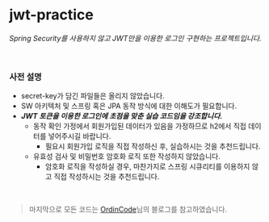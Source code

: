 # jwt-practice
*Spring Security를 사용하지 않고 JWT만을 이용한 로그인 구현하는 프로젝트입니다.*

<br/>

### 사전 설명
- secret-key가 담긴 파일들은 올리지 않았습니다.
- SW 아키텍처 및 스프링 혹은 JPA 동작 방식에 대한 이해도가 필요합니다.
- ***JWT 토큰을 이용한 로그인에 초점을 맞춘 실습 코드임을 강조합니다.***
  - 동작 확인 가정에서 회원가입된 데이터가 있음을 가정하므로 h2에서 직접 데이터를 넣어주시길 바랍니다.
    - 필요시 회원가입 로직을 직접 작성하신 후, 실습하시는 것을 추천드립니다.
  - 유효성 검사 및 비밀번호 암호화 로직 또한 작성하지 않았습니다.
    - 암호화 로직을 작성하실 경우, 마찬가지로 스프링 시큐리티를 이용하지 않고 직접 작성하시는 것을 추천드립니다.

<br/>

> 마지막으로 모든 코드는 [OrdinCode](https://github.com/ordinCode)님의 블로그를 참고하였습니다.